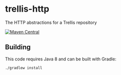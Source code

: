 # trellis-http
The HTTP abstractions for a Trellis repository

[![Maven Central](https://maven-badges.herokuapp.com/maven-central/org.trellisldp/trellis-http/badge.svg)](https://maven-badges.herokuapp.com/maven-central/org.trellisldp/trellis-http/)

## Building

This code requires Java 8 and can be built with Gradle:

    ./gradlew install
